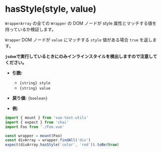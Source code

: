 # hasStyle(style, value)

`WrapperArray` の全ての `Wrapper` の DOM ノードが style 属性とマッチする値を持っているか検証します。

`Wrapper` DOM ノードが `value` にマッチする `style` 値がある場合 `true` を返します。 

**`jsdom`で実行しているときにのみインラインスタイルを検出しますので注意してください。**
- **引数:**
  - `{string} style`
  - `{string} value`

- **戻り値:** `{boolean}`

- **例:**

```js
import { mount } from 'vue-test-utils'
import { expect } from 'chai'
import Foo from './Foo.vue'

const wrapper = mount(Foo)
const divArray = wrapper.findAll('div')
expect(divArray.hasStyle('color', 'red')).toBe(true)
```
